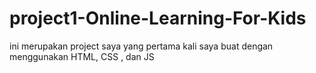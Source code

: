 # project1-Online-Learning-For-Kids

ini merupakan project saya yang pertama kali saya buat 
dengan menggunakan HTML, CSS , dan JS
